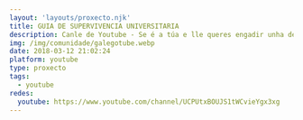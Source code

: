 ```yaml
---
layout: 'layouts/proxecto.njk'
title: GUIA DE SUPERVIVENCIA UNIVERSITARIA
description: Canle de Youtube - Se é a túa e lle queres engadir unha descripción e etiquetas, ponte en contacto con nós.
img: /img/comunidade/galegotube.webp
date: 2018-03-12 21:02:24
platform: youtube
type: proxecto
tags:
  - youtube
redes:
  youtube: https://www.youtube.com/channel/UCPUtxBOUJS1tWCvieYgx3xg
---
```



